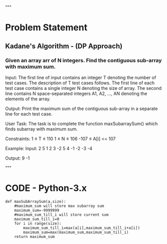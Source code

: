"""
# Problem Statement

## Kadane's Algorithm - (DP Approach)
### Given an array arr of N integers. Find the contiguous sub-array with maximum sum.

Input:
The first line of input contains an integer T denoting the number of test cases. The description of T test cases follows. The first line of each test case contains a single integer N denoting the size of array. The second line contains N space-separated integers A1, A2, ..., AN denoting the elements of the array.

Output:
Print the maximum sum of the contiguous sub-array in a separate line for each test case.

User Task:
The task is to complete the function maxSubarraySum() which finds subarray with maximum sum.

Constraints:
1 ≤ T ≤ 110
1 ≤ N ≤ 106
-107 ≤ A[i] <= 107

Example:
Input:
2
5
1 2 3 -2 5
4
-1 -2 -3 -4

Output:
9
-1

"""


# CODE - Python-3.x

```
def maxSubArraySum(a,size):
    #maximum_sum will store max subarray sum
    maximum_sum=-9999999
    #maximum_sum_till_i will store current sum
    maximum_sum_till_i=0
    for i in range(size):
        maximum_sum_till_i=max(a[i],maximum_sum_till_i+a[i])
        maximum_sum=max(maximum_sum,maximum_sum_till_i)
    return maximum_sum
```
